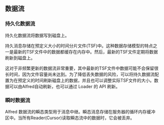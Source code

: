 ## 数据流

### 持久化数据流

持久化数据流将数据写到磁盘上。



持久消息存储在预定义大小的时间分片文件(TSF)中。这种数据存储模型的特点之一是最新的TSF文件中的数据都缓存在内存中。然后，最新的TSF文件定期将数据刷新到磁盘上。

这对于非频繁更新的数据流非常重要，其中最新的TSF文件中数据可能不会保留很长时间，因为文件容量尚未达到。为了降低丢失数据的风险，可以将持久数据流配置为在预定义的时间刷新磁盘上的数据，并且也可以调整实际TSF文件的大小。数据可以由Alfred自动刷新，也可以通过 Loader 的 API 刷新。

### 瞬时数据流

Alfred 数据流的瞬态类型用于消息中继。瞬态消息存储在服务器的循环内存缓冲区中。当所有Reader(Cursor)读取瞬态流中的数据时，它会被丢弃。


